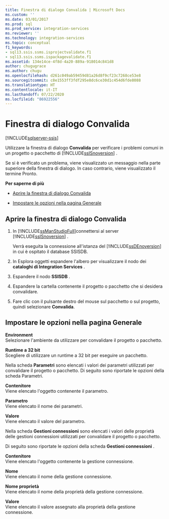 ```yaml
---
title: Finestra di dialogo Convalida | Microsoft Docs
ms.custom: ''
ms.date: 03/01/2017
ms.prod: sql
ms.prod_service: integration-services
ms.reviewer: ''
ms.technology: integration-services
ms.topic: conceptual
f1_keywords:
- sql13.ssis.ssms.isprojectvalidate.f1
- sql13.ssis.ssms.ispackagevalidate.f1
ms.assetid: 134e14ce-4f8d-4a20-889a-918014c841d8
author: chugugrace
ms.author: chugu
ms.openlocfilehash: d261c049ab59459d81a26d8f9cf23c7268ce53e8
ms.sourcegitcommit: c8e1553ff3fdf295e8dc6ce30d1c454d6fde8088
ms.translationtype: HT
ms.contentlocale: it-IT
ms.lasthandoff: 07/22/2020
ms.locfileid: "86922556"
---
```

# <a name="validate-dialog-box"></a>Finestra di dialogo Convalida

[!INCLUDE[sqlserver-ssis](../../includes/applies-to-version/sqlserver-ssis.md)]


  Utilizzare la finestra di dialogo **Convalida** per verificare i problemi comuni in un progetto o pacchetto di [!INCLUDE[ssISnoversion](../../includes/ssisnoversion-md.md)] .  
  
 Se si è verificato un problema, viene visualizzato un messaggio nella parte superiore della finestra di dialogo. In caso contrario, viene visualizzato il termine Pronto.  
  
 **Per saperne di più**  
  
-   [Aprire la finestra di dialogo Convalida](#open_dialog)  
  
-   [Impostare le opzioni nella pagina Generale](#general)  
  
##  <a name="open-the-validate-dialog-box"></a><a name="open_dialog"></a> Aprire la finestra di dialogo Convalida  
  
1.  In [!INCLUDE[ssManStudioFull](../../includes/ssmanstudiofull-md.md)]connettersi al server [!INCLUDE[ssISnoversion](../../includes/ssisnoversion-md.md)] .  
  
     Verrà eseguita la connessione all'istanza del [!INCLUDE[ssDEnoversion](../../includes/ssdenoversion-md.md)] in cui è ospitato il database SSISDB.  
  
2.  In Esplora oggetti espandere l'albero per visualizzare il nodo dei **cataloghi di Integration Services** .  
  
3.  Espandere il nodo **SSISDB** .  
  
4.  Espandere la cartella contenente il progetto o pacchetto che si desidera convalidare.  
  
5.  Fare clic con il pulsante destro del mouse sul pacchetto o sul progetto, quindi selezionare **Convalida**.  
  
##  <a name="set-the-options-on-the-general-page"></a><a name="general"></a> Impostare le opzioni nella pagina Generale  
 **Environment**  
 Selezionare l'ambiente da utilizzare per convalidare il progetto o pacchetto.  
  
 **Runtime a 32 bit**  
 Scegliere di utilizzare un runtime a 32 bit per eseguire un pacchetto.  
  
 Nella scheda **Parametri** sono elencati i valori dei parametri utilizzati per convalidare il progetto o pacchetto. Di seguito sono riportate le opzioni della scheda Parametri.  
  
 **Contenitore**  
 Viene elencato l'oggetto contenente il parametro.  
  
 **Parametro**  
 Viene elencato il nome dei parametri.  
  
 **Valore**  
 Viene elencato il valore del parametro.  
  
 Nella scheda **Gestioni connessioni** sono elencati i valori delle proprietà delle gestioni connessioni utilizzati per convalidare il progetto o pacchetto.  
  
 Di seguito sono riportate le opzioni della scheda **Gestioni connessioni** .  
  
 **Contenitore**  
 Viene elencato l'oggetto contenente la gestione connessione.  
  
 **Nome**  
 Viene elencato il nome della gestione connessione.  
  
 **Nome proprietà**  
 Viene elencato il nome della proprietà della gestione connessione.  
  
 **Valore**  
 Viene elencato il valore assegnato alla proprietà della gestione connessione.  
  
  
